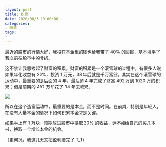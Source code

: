 ```yaml
---
layout: post
title: 积累
date: 2020/08/3 20:00:00
categories:
- 随笔
tags:
- 
---
```


最近的股市的行情大好，我投在基金里的钱也给我带了 40% 的回报，基本填平了我之前在股市中的亏损。

这不禁让我思考起了财富的积累。财富的积累是一个滚雪球的过程中，有很多人说如果年化收益有 20%，投资 1 万元，38 年后就是千万富翁。其实在这个滚雪球的运动中，最重要的是后面的 4 年，最后的 4 年完成了财富 492 万到 1020 万的积累；但是前期的 492 万却花了 34 年去积累。

![](http://pics.naaln.com/blog/2020-08-03-155726.jpg-basicBlog)

所以在这个造富运动中，最重要的是本金，而不是时间。在前期，特别是年轻人，在没有大量本金的情况下如何积累本金才是关键。

如果手上有 1 万块，预期放进股市中换取 20% 的收益，远不如给自己的买几本书，换取一个增长本金的机会。

（更何况，我这几天又把盈利赔完了 T_T）